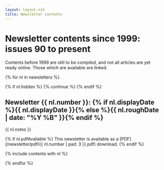 ```yaml
---
layout: layout.njk
title: Newsletter contents
---
```


# Newsletter contents since 1999: issues 90 to present

Contents before 1999 are still to be compiled,
and not all articles are yet ready online.
Those which are available are linked.

<nav class="newsletter-contents">

{% for nl in newsletters %}

{% if nl.hidden %}
{% continue %}
{% endif %}

<section id="newsletter-{{ nl.number }}">
	<a name="{{ nl.number }}"></a> <!-- anchor tag so that can link directly to an edition from elsewhere on site -->

## <span class="newsletter-number">Newsletter {{ nl.number }}:</span> {% if nl.displayDate %}{{ nl.displayDate }}{% else %}{{ nl.roughDate | date: "%Y %B" }}{% endif %}

{{ nl.notes }}

{% if nl.pdfAvailable %}
This newsletter is available as a [PDF](/newsletter/pdf/{{ nl.number | pad: 3 }}.pdf) download.
{% endif %}

{% include contents with nl %}

</section>

{% endfor %}

</nav>
